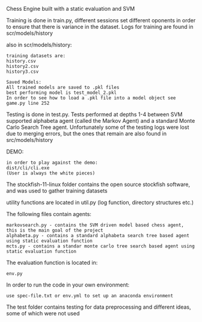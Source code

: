 Chess Engine built with a static evaluation and SVM

Training is done in train.py, different sessions set different oponents in order to ensure that there is variance
in the dataset.
Logs for training are found in scr/models/history

also in scr/models/history:

    training datasets are:
    history.csv
    history2.csv
    history3.csv

    Saved Models:
    All trained models are saved to .pkl files
    best performing model is test_model_2.pkl
    In order to see how to load a .pkl file into a model object see game.py line 252


Testing is done in test.py. Tests performed at depths 1-4 between SVM supported alphabeta agent (called the Markov Agent) and a
standard Monte Carlo Search Tree agent.
Unfortunately some of the testing logs were lost due to merging errors, but the ones that remain are also found in
src/models/history

DEMO:

    in order to play against the demo:
    dist/cli/cli.exe
    (User is always the white pieces)


The stockfish-11-linux folder contains the open source stockfish software, and was used to gather training datasets

utility functions are located in util.py (log function, directory structures etc.)

The following files contain agents:

    markovsearch.py - contains the SVM driven model based chess agent, this is the main goal of the project
    alphabeta.py - contains a standard alphabeta search tree based agent using static evaluation function
    mcts.py - contains a standar monte carlo tree search based agent using static evaluation function 

The evaluation function is located in:

    env.py

In order to run the code in your own environment:

    use spec-file.txt or env.yml to set up an anaconda environment

The test folder contains testing for data preprocessing and different ideas, some of which were not used 